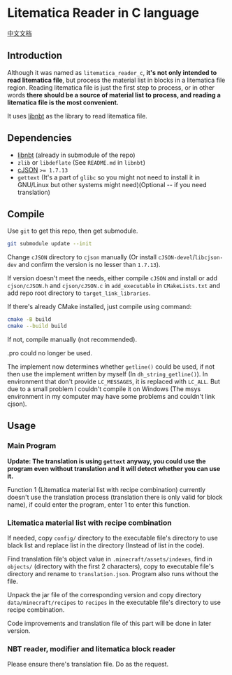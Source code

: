 # Litematica Reader in C language

[中文文档](README_zh.md)

## Introduction

Although it was named as `litematica_reader_c`, **it's not only intended to read litematica file**, but process the material list in blocks in a litematica file region. Reading litematica file is just the first step to process, or in other words **there should be a source of material list to process, and reading a litematica file is the most convenient.**

It uses [libnbt](https://github.com/djytw/libnbt) as the library to read litematica file.

## Dependencies

- [libnbt](https://github.com/djytw/libnbt) (already in submodule of the repo)
- `zlib` or `libdeflate` (See `README.md` in `libnbt`)
- [cJSON](https://github.com/DaveGamble/cJSON) `>= 1.7.13`
- `gettext` (It's a part of `glibc` so you might not need to install it in GNU/Linux but other systems might need)(Optional -- if you need translation)

## Compile

Use `git` to get this repo, then get submodule.

```bash
git submodule update --init
```

Change `cJSON` directory to `cjson` manually (Or install `cJSON-devel`/`libcjson-dev` and confirm the version is no lesser than `1.7.13`).

If version doesn't meet the needs, either compile `cJSON` and install or add `cjson/cJSON.h` and `cjson/cJSON.c` in `add_executable` in `CMakeLists.txt` and add repo root directory to `target_link_libraries`.

If there's already CMake installed, just compile using command:

```bash
cmake -B build
cmake --build build
```

If not, compile manually (not recommended).

.pro could no longer be used.

The implement now determines whether `getline()` could be used, if not then use the implement written by myself (In `dh_string_getline()`). In environment that don't provide `LC_MESSAGES`, it is replaced with `LC_ALL`. But due to a small problem I couldn't compile it on Windows (The msys environment in my computer may have some problems and couldn't link cjson).

## Usage

### Main Program

**Update: The translation is using `gettext` anyway, you could use the program even without translation and it will detect whether you can use it.**

Function 1 (Litematica material list with recipe combination) currently doesn't use the translation process (translation there is only valid for block name), if could enter the program, enter 1 to enter this function.

### Litematica material list with recipe combination

If needed, copy `config/` directory to the executable file's directory to use black list and replace list in the directory (Instead of list in the code).

Find translation file's object value in `.minecraft/assets/indexes`, find in `objects/` (directory with the first 2 characters), copy to executable file's directory and rename to `translation.json`. Program also runs without the file.

Unpack the jar file of the corresponding version and copy directory `data/minecraft/recipes` to `recipes` in the executable file's directory to use recipe combination.

Code improvements and translation file of this part will be done in later version.

### NBT reader, modifier and litematica block reader

Please ensure there's translation file. Do as the request.

